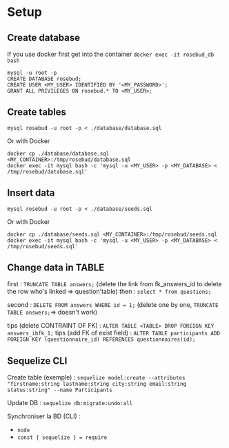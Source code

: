 # Setup

## Create database

If you use docker first get into the container `docker exec -it rosebud_db bash`

```
mysql -u root -p
CREATE DATABASE rosebud;
CREATE USER <MY_USER> IDENTIFIED BY '<MY_PASSWORD>';
GRANT ALL PRIVILEGES ON rosebud.* TO <MY_USER>;
```

## Create tables
`mysql rosebud -u root -p < ./database/database.sql`

Or with Docker
```
docker cp ./database/database.sql <MY_CONTAINER>:/tmp/rosebud/database.sql
docker exec -it mysql bash -c 'mysql -u <MY_USER> -p <MY_DATABASE> < /tmp/rosebud/database.sql'
```

## Insert data
`mysql rosebud -u root -p < ./database/seeds.sql`

Or with Docker
```
docker cp ./database/seeds.sql <MY_CONTAINER>:/tmp/rosebud/seeds.sql
docker exec -it mysql bash -c 'mysql -u <MY_USER> -p <MY_DATABASE> < /tmp/rosebud/seeds.sql'
```
## Change data in TABLE

first : `TRUNCATE TABLE answers;` (delete the link from fk_answers_id to delete the row who's linked => question'table)
then : `select * from questions;`

second : `DELETE FROM answers WHERE id = 1;` (delete one by one, `TRUNCATE TABLE answers;`=> doesn't work)

tips (delete CONTRAINT OF FK) : `ALTER TABLE <TABLE> DROP FOREIGN KEY answers_ibfk_1;`
tips (add FK of exist field) : `ALTER TABLE participants ADD FOREIGN KEY (questionnaire_id) REFERENCES questionnaires(id);`

## Sequelize CLI

Create table (exemple) : `sequelize model:create --attributes "firstname:string lastname:string city:string email:string status:string" --name Participants`

Update DB : `sequelize db:migrate:undo:all`

Synchroniser la BD (CLI) : 
- `node`
- `const { sequelize } = require `
